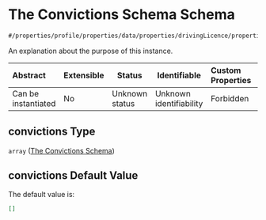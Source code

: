 # The Convictions Schema Schema

```txt
#/properties/profile/properties/data/properties/drivingLicence/properties/convictions#/properties/profile/properties/data/properties/drivingLicence/properties/convictions
```

An explanation about the purpose of this instance.


| Abstract            | Extensible | Status         | Identifiable            | Custom Properties | Additional Properties | Access Restrictions | Defined In                                                                           |
| :------------------ | ---------- | -------------- | ----------------------- | :---------------- | --------------------- | ------------------- | ------------------------------------------------------------------------------------ |
| Can be instantiated | No         | Unknown status | Unknown identifiability | Forbidden         | Allowed               | none                | [quote_schema.schema.json\*](../out/quote_schema.schema.json "open original schema") |

## convictions Type

`array` ([The Convictions Schema](quote_schema-properties-the-profile-schema-properties-the-data-schema-properties-the-drivinglicence-schema-properties-the-convictions-schema.md))

## convictions Default Value

The default value is:

```json
[]
```
